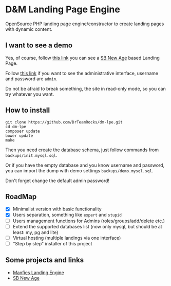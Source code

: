 # D&M Landing Page Engine

OpenSource PHP landing page engine/constructor to create landing pages with dynamic content.

## I want to see a demo

Yes, of course, follow [this link](http://dm.drteam.rocks) you can see a [SB New Age](https://github.com/BlackrockDigital/startbootstrap-new-age) based Landing Page.

Follow [this link](http://dm.drteam.rocks/auth/login) if you want to see the administrative interface, username and password are `admin`.

Do not be afraid to break something, the site in read-only mode, so you can try whatever you want.

## How to install

    git clone https://github.com/DrTeamRocks/dm-lpe.git
    cd dm-lpe
    composer update
    bower update
    make

Then you need create the database schema, just follow commands from `backups/init.mysql.sql`.

Or if you have the empty database and you know username and password, you can import the dump with demo settings `backups/demo.mysql.sql`.

Don't forget change the default admin password!

## RoadMap

- [x] Minimalist version with basic functionality
- [x] Users separation, something like `expert` and `stupid`
- [ ] Users management functions for Admins (roles/groups/add/delete etc.)
- [ ] Extend the supported databases list (now only mysql, but should be at least: my, pg and lite)
- [ ] Virtual hosting (multiple landings via one interface)
- [ ] "Step by step" installer of this project

## Some projects and links

* [Manfies Landing Engine](https://github.com/Manfies/mle)
* [SB New Age](https://github.com/BlackrockDigital/startbootstrap-new-age)
